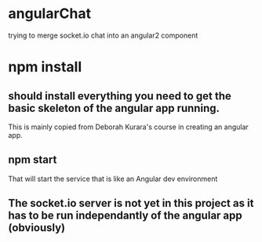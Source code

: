 # angularChat
trying to merge socket.io chat into an angular2 component 

# npm install 

## should install everything you need to get the basic skeleton of the angular app running.

This is mainly copied from Deborah Kurara's course in creating an angular app.

## npm start
That will start the service that is like an Angular dev environment

## The socket.io server is not yet in this project as it has to be run independantly of the angular app (obviously)
